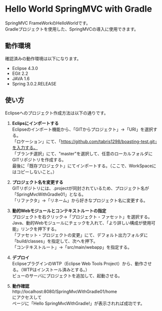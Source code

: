 Hello World SpringMVC with Gradle
=============

SpringMVC FrameWorkのHelloWorldです。  
Gradleプロジェクトを使用した、SpringMVCの導入に使用できます。

動作環境
------
確認済みの動作環境は以下になります。
* Eclipse 4.3.0
* EGit 2.2
* JAVA 1.6
* Spring 3.0.2.RELEASE

使い方
------

Eclipseへのプロジェクト作成方法は以下の通りです。

1. **Eclipsにインポートする**  
Eclipseのインポート機能から、「GITからプロジェクト」→「URI」を選択する。  
「ロケーション」にて、「https://github.com/tabris1298/boasting-test.git」を入力する。  
「ブランチ選択」にて、"master"を選択して、任意のローカルフォルダにGITリポジトリを作成する。  
最後に「既存プロジェクト」にてインポートする。（ここで、WorkSpaceにはコピーしないこと。）

2. **プロジェクト名を変更する**  
GITリポジトリには、.projectが同封されているため、プロジェクト名が「SpringMvcWithGradle01」となる。  
「リファクタ」→「リネーム」から好きなプロジェクト名に変更する。

3. **動的Webモジュールとコンテキストルートの指定**  
プロジェクトを右クリック→「プロジェクト・ファセット」を選択する。  
Java、動的Webモジュールにチェックを入れて、「より詳しい構成が使用可能」リンクを押下する。  
「ファセット・プロジェクトの変更」にて、デフォルト出力フォルダに「build/classes」を指定して、次へを押下。  
「コンテキストルート」→「src/main/webapp」を指定する。

4. **デプロイ**  
EclipseプラグインのWTP（Eclipse Web Tools Project）から、動作させる。（WTPはインストール済みとする。）  
ビューのサーバにプロジェクトを追加して、起動させる。

5. **動作確認**  
http://localhost:8080/SpringMvcWithGradle01/home  
にアクセスして  
ページに「Hello SpringMvcWithGradle!」が表示されれば成功です。







